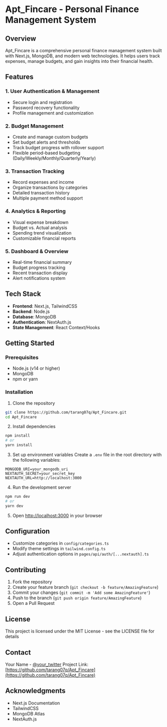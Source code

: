 # Apt_Fincare - Personal Finance Management System

## Overview
Apt_Fincare is a comprehensive personal finance management system built with Next.js, MongoDB, and modern web technologies. It helps users track expenses, manage budgets, and gain insights into their financial health.

## Features

### 1. User Authentication & Management
- Secure login and registration
- Password recovery functionality
- Profile management and customization

### 2. Budget Management
- Create and manage custom budgets
- Set budget alerts and thresholds
- Track budget progress with rollover support
- Flexible period-based budgeting (Daily/Weekly/Monthly/Quarterly/Yearly)

### 3. Transaction Tracking
- Record expenses and income
- Organize transactions by categories
- Detailed transaction history
- Multiple payment method support

### 4. Analytics & Reporting
- Visual expense breakdown
- Budget vs. Actual analysis
- Spending trend visualization
- Customizable financial reports

### 5. Dashboard & Overview
- Real-time financial summary
- Budget progress tracking
- Recent transaction display
- Alert notifications system

## Tech Stack
- **Frontend**: Next.js, TailwindCSS
- **Backend**: Node.js
- **Database**: MongoDB
- **Authentication**: NextAuth.js
- **State Management**: React Context/Hooks

## Getting Started

### Prerequisites
- Node.js (v14 or higher)
- MongoDB
- npm or yarn

### Installation

1. Clone the repository
```bash
git clone https://github.com/tarang07q/Apt_Fincare.git
cd Apt_Fincare
```

2. Install dependencies
```bash
npm install
# or
yarn install
```

3. Set up environment variables
Create a `.env` file in the root directory with the following variables:
```env
MONGODB_URI=your_mongodb_uri
NEXTAUTH_SECRET=your_secret_key
NEXTAUTH_URL=http://localhost:3000
```

4. Run the development server
```bash
npm run dev
# or
yarn dev
```

5. Open [http://localhost:3000](http://localhost:3000) in your browser

## Configuration
- Customize categories in `config/categories.ts`
- Modify theme settings in `tailwind.config.ts`
- Adjust authentication options in `pages/api/auth/[...nextauth].ts`

## Contributing
1. Fork the repository
2. Create your feature branch (`git checkout -b feature/AmazingFeature`)
3. Commit your changes (`git commit -m 'Add some AmazingFeature'`)
4. Push to the branch (`git push origin feature/AmazingFeature`)
5. Open a Pull Request

## License
This project is licensed under the MIT License - see the LICENSE file for details

## Contact
Your Name - [@your_twitter](https://twitter.com/your_twitter)
Project Link: [https://github.com/tarang07q/Apt_Fincare](https://github.com/tarang07q/Apt_Fincare)

## Acknowledgments
- Next.js Documentation
- TailwindCSS
- MongoDB Atlas
- NextAuth.js
